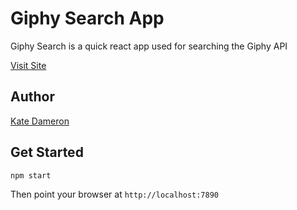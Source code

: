 # Giphy Search App

Giphy Search is a quick react app used for searching the Giphy API

[Visit Site](https://search-giphy.netlify.com/)

## Author

[Kate Dameron](https://github.com/katedam)

## Get Started

`npm start`

Then point your browser at `http://localhost:7890`
